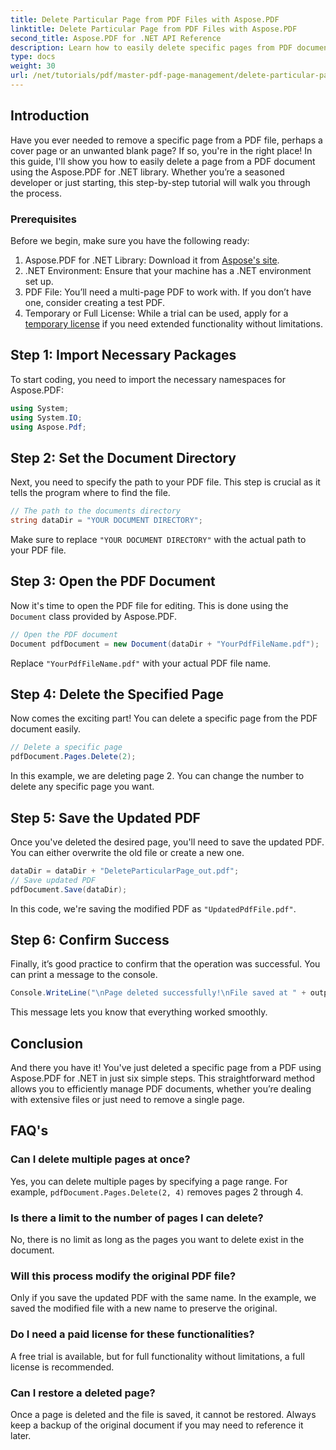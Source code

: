 ```yaml
---
title: Delete Particular Page from PDF Files with Aspose.PDF
linktitle: Delete Particular Page from PDF Files with Aspose.PDF
second_title: Aspose.PDF for .NET API Reference
description: Learn how to easily delete specific pages from PDF documents using the powerful Aspose.PDF for .NET library. This step-by-step guide is perfect for developers of all skill levels looking to streamline PDF management.
type: docs
weight: 30
url: /net/tutorials/pdf/master-pdf-page-management/delete-particular-page-from-pdf-files/
---
```

## Introduction

Have you ever needed to remove a specific page from a PDF file, perhaps a cover page or an unwanted blank page? If so, you're in the right place! In this guide, I'll show you how to easily delete a page from a PDF document using the Aspose.PDF for .NET library. Whether you’re a seasoned developer or just starting, this step-by-step tutorial will walk you through the process.

### Prerequisites

Before we begin, make sure you have the following ready:

1. Aspose.PDF for .NET Library: Download it from [Aspose's site](https://releases.aspose.com/pdf/net/).
2. .NET Environment: Ensure that your machine has a .NET environment set up.
3. PDF File: You’ll need a multi-page PDF to work with. If you don’t have one, consider creating a test PDF.
4. Temporary or Full License: While a trial can be used, apply for a [temporary license](https://purchase.aspose.com/temporary-license/) if you need extended functionality without limitations.

## Step 1: Import Necessary Packages

To start coding, you need to import the necessary namespaces for Aspose.PDF:

```csharp
using System;
using System.IO;
using Aspose.Pdf;
```

## Step 2: Set the Document Directory

Next, you need to specify the path to your PDF file. This step is crucial as it tells the program where to find the file.

```csharp
// The path to the documents directory
string dataDir = "YOUR DOCUMENT DIRECTORY";
```

Make sure to replace `"YOUR DOCUMENT DIRECTORY"` with the actual path to your PDF file.

## Step 3: Open the PDF Document

Now it's time to open the PDF file for editing. This is done using the `Document` class provided by Aspose.PDF.

```csharp
// Open the PDF document
Document pdfDocument = new Document(dataDir + "YourPdfFileName.pdf");
```

Replace `"YourPdfFileName.pdf"` with your actual PDF file name.

## Step 4: Delete the Specified Page

Now comes the exciting part! You can delete a specific page from the PDF document easily.

```csharp
// Delete a specific page
pdfDocument.Pages.Delete(2);
```

In this example, we are deleting page 2. You can change the number to delete any specific page you want.

## Step 5: Save the Updated PDF

Once you've deleted the desired page, you'll need to save the updated PDF. You can either overwrite the old file or create a new one.

```csharp
dataDir = dataDir + "DeleteParticularPage_out.pdf";
// Save updated PDF
pdfDocument.Save(dataDir);
```

In this code, we're saving the modified PDF as `"UpdatedPdfFile.pdf"`.

## Step 6: Confirm Success

Finally, it’s good practice to confirm that the operation was successful. You can print a message to the console.

```csharp
Console.WriteLine("\nPage deleted successfully!\nFile saved at " + outputFilePath);
```

This message lets you know that everything worked smoothly.

## Conclusion

And there you have it! You've just deleted a specific page from a PDF using Aspose.PDF for .NET in just six simple steps. This straightforward method allows you to efficiently manage PDF documents, whether you’re dealing with extensive files or just need to remove a single page.

## FAQ's

### Can I delete multiple pages at once?  
Yes, you can delete multiple pages by specifying a page range. For example, `pdfDocument.Pages.Delete(2, 4)` removes pages 2 through 4.

### Is there a limit to the number of pages I can delete?  
No, there is no limit as long as the pages you want to delete exist in the document.

### Will this process modify the original PDF file?  
Only if you save the updated PDF with the same name. In the example, we saved the modified file with a new name to preserve the original.

### Do I need a paid license for these functionalities?  
A free trial is available, but for full functionality without limitations, a full license is recommended.

### Can I restore a deleted page?  
Once a page is deleted and the file is saved, it cannot be restored. Always keep a backup of the original document if you may need to reference it later.
